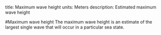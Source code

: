 title: Maximum wave height
units: Meters
description: Estimated maximum wave height

#Maximum wave height
The maximum wave height is an estimate of the largest single wave that will occur in a particular sea state.
